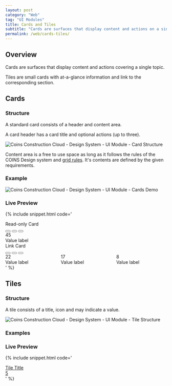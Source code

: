 ```yaml
---
layout: post
category: "Web"
tag: "UI Modules"
title: Cards and Tiles
subtitle: "Cards are surfaces that display content and actions on a single topic."
permalink: /web/cards-tiles/
---
```


## Overview

Cards are surfaces that display content and actions covering a single topic.

Tiles are small cards with at-a-glance information and link to the corresponding section.

## Cards
### Structure
A standard card consists of a header and content area.

A card header has a card title and optional actions (up to three).

![Coins Construction Cloud - Design System - UI Module - Card Structure]({{site.baseurl}}/img/card-structure.png)

Content area is a free to use space as long as it follows the rules of the COINS Design system and [grid rules](../layout/). It's contents are defined by the given requirements.

### Example
![Coins Construction Cloud - Design System - UI Module - Cards Demo]({{site.baseurl}}/img/card-demo.png)


### Live Preview
<!-- Temporary Grid CSS -->
<style type="text/css">
.row {
  display: flex;
  width: 100%;
}
.row > .col {
  flex: 1;
}
.row > .col + .col {
  padding-left: 16px;
}
</style>

{% include snippet.html code='
<div class="card-area">
  <!-- Card 1 -->
  <div class="card">
    <!-- Card Header -->
    <div class="card-header">
      <div class="card-header-title">Read-only Card</div>
      <div class="card-header-actions">
        <button class="button-icon" data-tooltip-top="Action title">
          <i class="icn icn-Filter-Sliders"></i>
        </button>
        <button class="button-icon" data-tooltip-top="Action title">
          <i class="icn icn-Refresh"></i>
        </button>
        <button class="button-icon" data-tooltip-top="Action title">
          <i class="icn icn-Open"></i>
        </button>
      </div>
    </div>
    <!-- Card Content -->
    <div class="card-content">
      <div>
        <div class="text-display-1">45</div>
        <div class="text-caption text-color-black-7">Value label</div>
      </div>
    </div>
  </div>
  <!-- /End Card 1 -->

  <!-- Card 2 -->
  <div class="card text-color-black">
    <!-- Card Header -->
    <div class="card-header">
      <div class="card-header-title">Link Card</div>
      <div class="card-header-actions">
        <button class="button-icon" data-tooltip-top="Action title">
          <i class="icn icn-Filter-Sliders"></i>
        </button>
        <button class="button-icon" data-tooltip-top="Action title">
          <i class="icn icn-Refresh"></i>
        </button>
        <button class="button-icon" data-tooltip-top="Action title">
          <i class="icn icn-Open"></i>
        </button>
      </div>
    </div>
    <!-- Card Content -->
    <div class="card-content">
      <div class="row">
        <div class="col">
          <div class="text-display-1">22</div>
          <div class="text-caption text-color-black-7">Value label</div>
        </div>
        <div class="col">
          <div class="text-display-1">17</div>
          <div class="text-caption text-color-black-7">Value label</div>
        </div>
        <div class="col">
          <div class="text-display-1">8</div>
          <div class="text-caption text-color-black-7">Value label</div>
        </div>
      </div>
    </div>
  </div>
  <!-- /End Card 2 -->
</div>
' %}

## Tiles
### Structure
A tile consists of a title, icon and may indicate a value.

![Coins Construction Cloud - Design System - UI Module - Tile Structure]({{site.baseurl}}/img/tile-structure.png)

### Examples


### Live Preview
{% include snippet.html code='
<a class="card tile" href="#" style="width: 260px">
  <div class="tile-icon">
    <i class="icn icn-Drawings-Filled"></i>
  </div>
  <div class="tile-header">
    <div class="tile-title">Tile Title</div>
    <div class="tile-value">5</div>
  </div>
</a>
' %}
